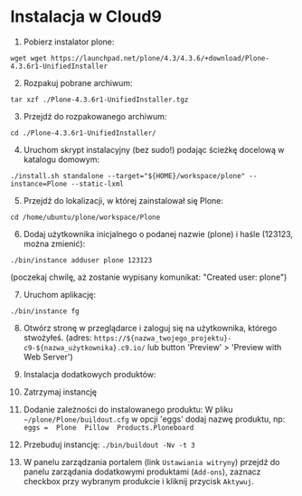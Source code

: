 Instalacja w Cloud9
===================

1. Pobierz instalator plone:
  ```
  wget wget https://launchpad.net/plone/4.3/4.3.6/+download/Plone-4.3.6r1-UnifiedInstaller
  ```
 
2. Rozpakuj pobrane archiwum: 
  ```
  tar xzf ./Plone-4.3.6r1-UnifiedInstaller.tgz
  ```

3. Przejdź do rozpakowanego archiwum: 
  ```
  cd ./Plone-4.3.6r1-UnifiedInstaller/
  ```

4. Uruchom skrypt instalacyjny (bez sudo!) podając ścieżkę docelową w katalogu domowym: 
  ```
  ./install.sh standalone --target="${HOME}/workspace/plone" --instance=Plone --static-lxml 
  ```

5. Przejdź do lokalizacji, w której zainstalował się Plone:
  ```
  cd /home/ubuntu/plone/workspace/Plone 
  ```

6. Dodaj użytkownika inicjalnego o podanej nazwie (plone) i haśle (123123, można zmienić): 
  ```
  ./bin/instance adduser plone 123123 
  ```
  (poczekaj chwilę, aż zostanie wypisany komunikat: "Created user: plone") 
 
7. Uruchom aplikację: 
  ```
  ./bin/instance fg 
  ```

8. Otwórz stronę w przeglądarce i zaloguj się na użytkownika, którego stwożyłeś. 
(adres: `https://${nazwa_twojego_projektu}-c9-${nazwa_użytkownika}.c9.io/` 
lub button 'Preview' ­> 'Preview with Web Server') 
 
9. Instalacja dodatkowych produktów:

  1. Zatrzymaj instancję 
  
  2. Dodanie zależności do instalowanego produktu: 
    W pliku `~/plone/Plone/buildout.cfg` w opcji 'eggs' dodaj nazwę produktu, np:
    ```
    eggs = 
        Plone 
        Pillow 
        Products.Ploneboard
    ```

  3. Przebuduj instancję: 
    ```
    ./bin/buildout -Nv -t 3
    ```

  4. W panelu zarządzania portalem (link `Ustawiania witryny`) przejdź do panelu zarządania 
  dodatkowymi produktami (`Add-ons`), zaznacz checkbox przy wybranym produkcie i kliknij 
  przycisk `Aktywuj`. 
